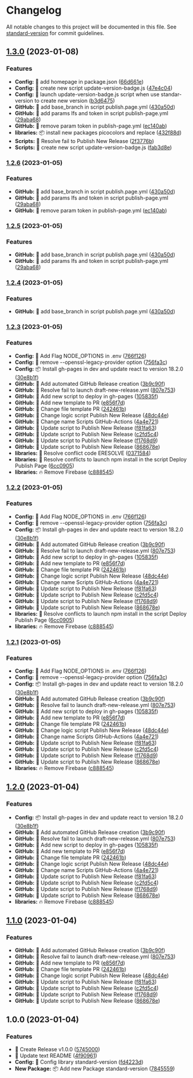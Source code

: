 # Changelog

All notable changes to this project will be documented in this file. See [standard-version](https://github.com/conventional-changelog/standard-version) for commit guidelines.

## [1.3.0](https://github.com/AntonioToro/calc-app/compare/v1.2.3...v1.3.0) (2023-01-08)


### Features

* **Config:** :wrench: add homepage in package.json ([66d661e](https://github.com/AntonioToro/calc-app/commit/66d661ed6ebe8a9161d1c93bf4f95ca580118c7f))
* **Config:** :wrench: create new script update-version-badge.js ([47e4c04](https://github.com/AntonioToro/calc-app/commit/47e4c049fe27a7bc6023de214dd1619a9f1d897b))
* **Config:** :wrench: launch update-version-badge.js script when use standar-version to create new version ([b3d6475](https://github.com/AntonioToro/calc-app/commit/b3d6475937b75c94961e0798813840f4bdf4edb6))
* **GitHub:** :wrench: add base_branch in script publish.page.yml ([430a50d](https://github.com/AntonioToro/calc-app/commit/430a50df51e20d337d99b3b1068048cb67d73462))
* **GitHub:** :wrench: add params lfs and token in script publish-page.yml ([29aba68](https://github.com/AntonioToro/calc-app/commit/29aba680b58952e91c12d5760b38ed7be523c184))
* **GitHub:** :wrench: remove param token in publish-page.yml ([ec140ab](https://github.com/AntonioToro/calc-app/commit/ec140ab83a2595c4c671c0a68e47b21e9759ba22))
* **libraries:** :package: install new packages picocolors and replace ([432f88d](https://github.com/AntonioToro/calc-app/commit/432f88d9fe2bff32a8b7ce8ed2efa379afb0374e))
* **Scripts:** :bug: Resolve fail to Publish New Release ([2f3776b](https://github.com/AntonioToro/calc-app/commit/2f3776bd6d41d415efc8f723fa500f44a28e4251))
* **Scripts:** :hammer: create new script update-version-badge.js ([fab3d8e](https://github.com/AntonioToro/calc-app/commit/fab3d8e121b161f57e87d0d26ba50fd32694752d))

### [1.2.6](https://github.com/AntonioToro/calc-app/compare/v1.2.3...v1.2.6) (2023-01-05)


### Features

* **GitHub:** :wrench: add base_branch in script publish.page.yml ([430a50d](https://github.com/AntonioToro/calc-app/commit/430a50df51e20d337d99b3b1068048cb67d73462))
* **GitHub:** :wrench: add params lfs and token in script publish-page.yml ([29aba68](https://github.com/AntonioToro/calc-app/commit/29aba680b58952e91c12d5760b38ed7be523c184))
* **GitHub:** :wrench: remove param token in publish-page.yml ([ec140ab](https://github.com/AntonioToro/calc-app/commit/ec140ab83a2595c4c671c0a68e47b21e9759ba22))

### [1.2.5](https://github.com/AntonioToro/calc-app/compare/v1.2.3...v1.2.5) (2023-01-05)


### Features

* **GitHub:** :wrench: add base_branch in script publish.page.yml ([430a50d](https://github.com/AntonioToro/calc-app/commit/430a50df51e20d337d99b3b1068048cb67d73462))
* **GitHub:** :wrench: add params lfs and token in script publish-page.yml ([29aba68](https://github.com/AntonioToro/calc-app/commit/29aba680b58952e91c12d5760b38ed7be523c184))

### [1.2.4](https://github.com/AntonioToro/calc-app/compare/v1.2.3...v1.2.4) (2023-01-05)


### Features

* **GitHub:** :wrench: add base_branch in script publish.page.yml ([430a50d](https://github.com/AntonioToro/calc-app/commit/430a50df51e20d337d99b3b1068048cb67d73462))

### [1.2.3](https://github.com/AntonioToro/calc-app/compare/v1.0.0...v1.2.3) (2023-01-05)


### Features

* **Config:** :bug: Add Flag NODE_OPTIONS in .env ([766f126](https://github.com/AntonioToro/calc-app/commit/766f1263f907d483dfbad80dcef20bf7caebe4f1))
* **Config:** :bug: remove --openssl-legacy-provider option ([756fa3c](https://github.com/AntonioToro/calc-app/commit/756fa3c38a0edc6e666e2bc7774ced003805116d))
* **Config:** :package: Install gh-pages in dev and update react to version 18.2.0 ([30e8b1f](https://github.com/AntonioToro/calc-app/commit/30e8b1f1d19cd0e78bb49cba0d81ab0363853637))
* **GitHub:** :rocket: Add automated GitHub Release creation ([3b9c90f](https://github.com/AntonioToro/calc-app/commit/3b9c90f3b6f948adebf6576d3965be1c082bb12f))
* **GitHub:** :rocket: Resolve fail to launch draft-new-release.yml ([807e753](https://github.com/AntonioToro/calc-app/commit/807e7535187fc7368f17b3d0dc93ea1b5ed8d314))
* **GitHub:** :wrench: Add new script to deploy in gh-pages ([105835f](https://github.com/AntonioToro/calc-app/commit/105835fce0f2180495c9e3d25e9086591f97e346))
* **GitHub:** :wrench: Add new template to PR ([e856f7d](https://github.com/AntonioToro/calc-app/commit/e856f7d42f3f2d2bd0f60e63bec2353b4d14695e))
* **GitHub:** :wrench: Change file template PR ([242461b](https://github.com/AntonioToro/calc-app/commit/242461b9a3c339be67ee290cb3700cf0075b8c48))
* **GitHub:** :wrench: Change logic script Publish New Release ([48dc44e](https://github.com/AntonioToro/calc-app/commit/48dc44e570bf57a9783649f9954952e2c4005694))
* **GitHub:** :wrench: Change name Scripts GitHub-Actions ([4a4e721](https://github.com/AntonioToro/calc-app/commit/4a4e721c0a6763881376f06b8b0970ff4cc3c17c))
* **GitHub:** :wrench: Update script to Publish New Release ([f81fa63](https://github.com/AntonioToro/calc-app/commit/f81fa6310d514adf7329c1309c76c72cfffc0e27))
* **GitHub:** :wrench: Update script to Publish New Release ([c2fd5c4](https://github.com/AntonioToro/calc-app/commit/c2fd5c461e166a62a6411df33856e3e5111905be))
* **GitHub:** :wrench: Update script to Publish New Release ([f1768d9](https://github.com/AntonioToro/calc-app/commit/f1768d9589b1f83892a4e4a3a296973ca74cc4da))
* **GitHub:** :wrench: Update script to Publish New Release ([868678e](https://github.com/AntonioToro/calc-app/commit/868678e13f707c66c45eec9ebc6ceb86380623c4))
* **libraries:** :bug: Resolve conflict code ERESOLVE ([0371584](https://github.com/AntonioToro/calc-app/commit/03715846e56c4543049b0239d49c9b56eb437376))
* **libraries:** :bug: Resolve conflicts to launch npm install in the script Deploy Publish Page ([6cc0905](https://github.com/AntonioToro/calc-app/commit/6cc090513af266340568fb79e3715f7b47ba9d8e))
* **libraries:** :fire: Remove Firebase ([c888545](https://github.com/AntonioToro/calc-app/commit/c8885459a31c0e62fcd0a65b61e5454e8d17952f))

### [1.2.2](https://github.com/AntonioToro/calc-app/compare/v1.0.0...v1.2.2) (2023-01-05)


### Features

* **Config:** :bug: Add Flag NODE_OPTIONS in .env ([766f126](https://github.com/AntonioToro/calc-app/commit/766f1263f907d483dfbad80dcef20bf7caebe4f1))
* **Config:** :bug: remove --openssl-legacy-provider option ([756fa3c](https://github.com/AntonioToro/calc-app/commit/756fa3c38a0edc6e666e2bc7774ced003805116d))
* **Config:** :package: Install gh-pages in dev and update react to version 18.2.0 ([30e8b1f](https://github.com/AntonioToro/calc-app/commit/30e8b1f1d19cd0e78bb49cba0d81ab0363853637))
* **GitHub:** :rocket: Add automated GitHub Release creation ([3b9c90f](https://github.com/AntonioToro/calc-app/commit/3b9c90f3b6f948adebf6576d3965be1c082bb12f))
* **GitHub:** :rocket: Resolve fail to launch draft-new-release.yml ([807e753](https://github.com/AntonioToro/calc-app/commit/807e7535187fc7368f17b3d0dc93ea1b5ed8d314))
* **GitHub:** :wrench: Add new script to deploy in gh-pages ([105835f](https://github.com/AntonioToro/calc-app/commit/105835fce0f2180495c9e3d25e9086591f97e346))
* **GitHub:** :wrench: Add new template to PR ([e856f7d](https://github.com/AntonioToro/calc-app/commit/e856f7d42f3f2d2bd0f60e63bec2353b4d14695e))
* **GitHub:** :wrench: Change file template PR ([242461b](https://github.com/AntonioToro/calc-app/commit/242461b9a3c339be67ee290cb3700cf0075b8c48))
* **GitHub:** :wrench: Change logic script Publish New Release ([48dc44e](https://github.com/AntonioToro/calc-app/commit/48dc44e570bf57a9783649f9954952e2c4005694))
* **GitHub:** :wrench: Change name Scripts GitHub-Actions ([4a4e721](https://github.com/AntonioToro/calc-app/commit/4a4e721c0a6763881376f06b8b0970ff4cc3c17c))
* **GitHub:** :wrench: Update script to Publish New Release ([f81fa63](https://github.com/AntonioToro/calc-app/commit/f81fa6310d514adf7329c1309c76c72cfffc0e27))
* **GitHub:** :wrench: Update script to Publish New Release ([c2fd5c4](https://github.com/AntonioToro/calc-app/commit/c2fd5c461e166a62a6411df33856e3e5111905be))
* **GitHub:** :wrench: Update script to Publish New Release ([f1768d9](https://github.com/AntonioToro/calc-app/commit/f1768d9589b1f83892a4e4a3a296973ca74cc4da))
* **GitHub:** :wrench: Update script to Publish New Release ([868678e](https://github.com/AntonioToro/calc-app/commit/868678e13f707c66c45eec9ebc6ceb86380623c4))
* **libraries:** :bug: Resolve conflicts to launch npm install in the script Deploy Publish Page ([6cc0905](https://github.com/AntonioToro/calc-app/commit/6cc090513af266340568fb79e3715f7b47ba9d8e))
* **libraries:** :fire: Remove Firebase ([c888545](https://github.com/AntonioToro/calc-app/commit/c8885459a31c0e62fcd0a65b61e5454e8d17952f))

### [1.2.1](https://github.com/AntonioToro/calc-app/compare/v1.0.0...v1.2.1) (2023-01-05)


### Features

* **Config:** :bug: Add Flag NODE_OPTIONS in .env ([766f126](https://github.com/AntonioToro/calc-app/commit/766f1263f907d483dfbad80dcef20bf7caebe4f1))
* **Config:** :bug: remove --openssl-legacy-provider option ([756fa3c](https://github.com/AntonioToro/calc-app/commit/756fa3c38a0edc6e666e2bc7774ced003805116d))
* **Config:** :package: Install gh-pages in dev and update react to version 18.2.0 ([30e8b1f](https://github.com/AntonioToro/calc-app/commit/30e8b1f1d19cd0e78bb49cba0d81ab0363853637))
* **GitHub:** :rocket: Add automated GitHub Release creation ([3b9c90f](https://github.com/AntonioToro/calc-app/commit/3b9c90f3b6f948adebf6576d3965be1c082bb12f))
* **GitHub:** :rocket: Resolve fail to launch draft-new-release.yml ([807e753](https://github.com/AntonioToro/calc-app/commit/807e7535187fc7368f17b3d0dc93ea1b5ed8d314))
* **GitHub:** :wrench: Add new script to deploy in gh-pages ([105835f](https://github.com/AntonioToro/calc-app/commit/105835fce0f2180495c9e3d25e9086591f97e346))
* **GitHub:** :wrench: Add new template to PR ([e856f7d](https://github.com/AntonioToro/calc-app/commit/e856f7d42f3f2d2bd0f60e63bec2353b4d14695e))
* **GitHub:** :wrench: Change file template PR ([242461b](https://github.com/AntonioToro/calc-app/commit/242461b9a3c339be67ee290cb3700cf0075b8c48))
* **GitHub:** :wrench: Change logic script Publish New Release ([48dc44e](https://github.com/AntonioToro/calc-app/commit/48dc44e570bf57a9783649f9954952e2c4005694))
* **GitHub:** :wrench: Change name Scripts GitHub-Actions ([4a4e721](https://github.com/AntonioToro/calc-app/commit/4a4e721c0a6763881376f06b8b0970ff4cc3c17c))
* **GitHub:** :wrench: Update script to Publish New Release ([f81fa63](https://github.com/AntonioToro/calc-app/commit/f81fa6310d514adf7329c1309c76c72cfffc0e27))
* **GitHub:** :wrench: Update script to Publish New Release ([c2fd5c4](https://github.com/AntonioToro/calc-app/commit/c2fd5c461e166a62a6411df33856e3e5111905be))
* **GitHub:** :wrench: Update script to Publish New Release ([f1768d9](https://github.com/AntonioToro/calc-app/commit/f1768d9589b1f83892a4e4a3a296973ca74cc4da))
* **GitHub:** :wrench: Update script to Publish New Release ([868678e](https://github.com/AntonioToro/calc-app/commit/868678e13f707c66c45eec9ebc6ceb86380623c4))
* **libraries:** :fire: Remove Firebase ([c888545](https://github.com/AntonioToro/calc-app/commit/c8885459a31c0e62fcd0a65b61e5454e8d17952f))

## [1.2.0](https://github.com/AntonioToro/calc-app/compare/v1.0.0...v1.2.0) (2023-01-04)


### Features

* **Config:** :package: Install gh-pages in dev and update react to version 18.2.0 ([30e8b1f](https://github.com/AntonioToro/calc-app/commit/30e8b1f1d19cd0e78bb49cba0d81ab0363853637))
* **GitHub:** :rocket: Add automated GitHub Release creation ([3b9c90f](https://github.com/AntonioToro/calc-app/commit/3b9c90f3b6f948adebf6576d3965be1c082bb12f))
* **GitHub:** :rocket: Resolve fail to launch draft-new-release.yml ([807e753](https://github.com/AntonioToro/calc-app/commit/807e7535187fc7368f17b3d0dc93ea1b5ed8d314))
* **GitHub:** :wrench: Add new script to deploy in gh-pages ([105835f](https://github.com/AntonioToro/calc-app/commit/105835fce0f2180495c9e3d25e9086591f97e346))
* **GitHub:** :wrench: Add new template to PR ([e856f7d](https://github.com/AntonioToro/calc-app/commit/e856f7d42f3f2d2bd0f60e63bec2353b4d14695e))
* **GitHub:** :wrench: Change file template PR ([242461b](https://github.com/AntonioToro/calc-app/commit/242461b9a3c339be67ee290cb3700cf0075b8c48))
* **GitHub:** :wrench: Change logic script Publish New Release ([48dc44e](https://github.com/AntonioToro/calc-app/commit/48dc44e570bf57a9783649f9954952e2c4005694))
* **GitHub:** :wrench: Change name Scripts GitHub-Actions ([4a4e721](https://github.com/AntonioToro/calc-app/commit/4a4e721c0a6763881376f06b8b0970ff4cc3c17c))
* **GitHub:** :wrench: Update script to Publish New Release ([f81fa63](https://github.com/AntonioToro/calc-app/commit/f81fa6310d514adf7329c1309c76c72cfffc0e27))
* **GitHub:** :wrench: Update script to Publish New Release ([c2fd5c4](https://github.com/AntonioToro/calc-app/commit/c2fd5c461e166a62a6411df33856e3e5111905be))
* **GitHub:** :wrench: Update script to Publish New Release ([f1768d9](https://github.com/AntonioToro/calc-app/commit/f1768d9589b1f83892a4e4a3a296973ca74cc4da))
* **GitHub:** :wrench: Update script to Publish New Release ([868678e](https://github.com/AntonioToro/calc-app/commit/868678e13f707c66c45eec9ebc6ceb86380623c4))
* **libraries:** :fire: Remove Firebase ([c888545](https://github.com/AntonioToro/calc-app/commit/c8885459a31c0e62fcd0a65b61e5454e8d17952f))

## [1.1.0](https://github.com/AntonioToro/calc-app/compare/v1.0.0...v1.1.0) (2023-01-04)


### Features

* **GitHub:** :rocket: Add automated GitHub Release creation ([3b9c90f](https://github.com/AntonioToro/calc-app/commit/3b9c90f3b6f948adebf6576d3965be1c082bb12f))
* **GitHub:** :rocket: Resolve fail to launch draft-new-release.yml ([807e753](https://github.com/AntonioToro/calc-app/commit/807e7535187fc7368f17b3d0dc93ea1b5ed8d314))
* **GitHub:** :wrench: Add new template to PR ([e856f7d](https://github.com/AntonioToro/calc-app/commit/e856f7d42f3f2d2bd0f60e63bec2353b4d14695e))
* **GitHub:** :wrench: Change file template PR ([242461b](https://github.com/AntonioToro/calc-app/commit/242461b9a3c339be67ee290cb3700cf0075b8c48))
* **GitHub:** :wrench: Change logic script Publish New Release ([48dc44e](https://github.com/AntonioToro/calc-app/commit/48dc44e570bf57a9783649f9954952e2c4005694))
* **GitHub:** :wrench: Update script to Publish New Release ([f81fa63](https://github.com/AntonioToro/calc-app/commit/f81fa6310d514adf7329c1309c76c72cfffc0e27))
* **GitHub:** :wrench: Update script to Publish New Release ([c2fd5c4](https://github.com/AntonioToro/calc-app/commit/c2fd5c461e166a62a6411df33856e3e5111905be))
* **GitHub:** :wrench: Update script to Publish New Release ([f1768d9](https://github.com/AntonioToro/calc-app/commit/f1768d9589b1f83892a4e4a3a296973ca74cc4da))
* **GitHub:** :wrench: Update script to Publish New Release ([868678e](https://github.com/AntonioToro/calc-app/commit/868678e13f707c66c45eec9ebc6ceb86380623c4))


## 1.0.0 (2023-01-04)


### Features

* :bookmark: Create Release v1.0.0 ([5745000](https://github.com/AntonioToro/calc-app/commit/574500014ee69d025ca569c58c0f61c321df4c43))
* :memo: Update text README ([4f90961](https://github.com/AntonioToro/calc-app/commit/4f90961efeb7cba703dc0a41da4505ddbea3639d))
* **Config:** :wrench: Config library standard-version ([fd4223d](https://github.com/AntonioToro/calc-app/commit/fd4223d575cd4ec617342deeb36fa26150cb5c0d))
* **New Package:** :package: Add new Package standard-version ([7845559](https://github.com/AntonioToro/calc-app/commit/7845559a068ff9477ea342feb2df5e3424206077))
